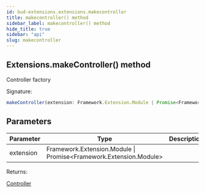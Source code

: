 ```yaml
---
id: bud-extensions.extensions.makecontroller
title: makecontroller() method
sidebar_label: makecontroller() method
hide_title: true
sidebar: "api"
slug: makecontroller
---
```


## Extensions.makeController() method

Controller factory

Signature:

```typescript
makeController(extension: Framework.Extension.Module | Promise<Framework.Extension.Module>): Controller;
```

## Parameters

| Parameter | Type                                                                        | Description |
| --------- | --------------------------------------------------------------------------- | ----------- |
| extension | Framework.Extension.Module &#124; Promise&lt;Framework.Extension.Module&gt; |             |

Returns:

[Controller](/api/bud-extensions/controller)
